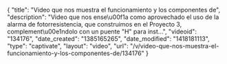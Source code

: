 {
    "title": "Video que nos muestra el funcionamiento y los componentes de",
    "description": "Video que nos ense\u00f1a como aprovechado el uso de la alarma de fotorresistencia, que construimos en el Proyecto 3, complement\u00e1ndolo con un puente \"H\" para inst...",
    "videoid": "134176",
    "date_created": "1385165265",
    "date_modified": "1418181113",
    "type": "captivate",
    "layout": "video",
    "url": "\/v\/video-que-nos-muestra-el-funcionamiento-y-los-componentes-de\/134176"
}
